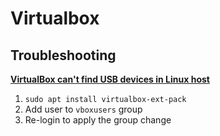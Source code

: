 # Virtualbox

## Troubleshooting

**[VirtualBox can't find USB devices in Linux host](https://dev.to/rahedmir/virtualbox-can-t-find-usb-devices-in-linux-host-4cc1)**

1. `sudo apt install virtualbox-ext-pack`
1. Add user to `vboxusers` group
1. Re-login to apply the group change
